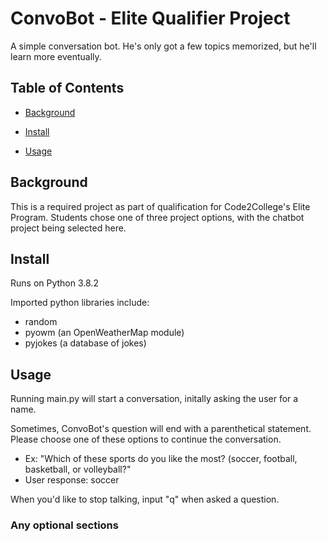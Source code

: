 # ConvoBot - Elite Qualifier Project

A simple conversation bot. He's only got a few topics memorized, but he'll learn more eventually.

## Table of Contents

- [Background](#background)

- [Install](#install)

- [Usage](#usage)

## Background

This is a required project as part of qualification for Code2College's Elite Program. Students chose one of three project options, with the chatbot project being selected here.

## Install
Runs on Python 3.8.2

Imported python libraries include:
 - random
 - pyowm (an OpenWeatherMap module)
 - pyjokes (a database of jokes)

## Usage

Running main.py will start a conversation, initally asking the user for a name. 

Sometimes, ConvoBot's question will end with a parenthetical statement. Please choose one of these options to continue the conversation. 
 - Ex: "Which of these sports do you like the most? (soccer, football, basketball, or volleyball?"
 - User response: soccer

When you'd like to stop talking, input "q" when asked a question.

### Any optional sections
